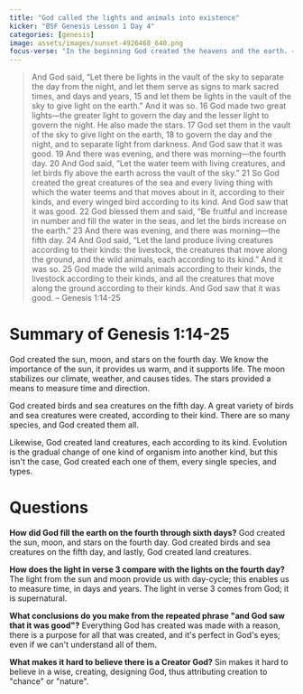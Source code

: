```yaml
---
title: "God called the lights and animals into existence"
kicker: "BSF Genesis Lesson 1 Day 4"
categories: [genesis]
image: assets/images/sunset-4926468_640.png
focus-verse: "In the beginning God created the heavens and the earth. – Genesis 1:1"
---
```


> And God said, “Let there be lights in the vault of the sky to separate the day from the night, and let them serve as signs to mark sacred times, and days and years, 15 and let them be lights in the vault of the sky to give light on the earth.” And it was so. 16 God made two great lights—the greater light to govern the day and the lesser light to govern the night. He also made the stars. 17 God set them in the vault of the sky to give light on the earth, 18 to govern the day and the night, and to separate light from darkness. And God saw that it was good. 19 And there was evening, and there was morning—the fourth day.
> 20 And God said, “Let the water teem with living creatures, and let birds fly above the earth across the vault of the sky.” 21 So God created the great creatures of the sea and every living thing with which the water teems and that moves about in it, according to their kinds, and every winged bird according to its kind. And God saw that it was good. 22 God blessed them and said, “Be fruitful and increase in number and fill the water in the seas, and let the birds increase on the earth.” 23 And there was evening, and there was morning—the fifth day.
> 24 And God said, “Let the land produce living creatures according to their kinds: the livestock, the creatures that move along the ground, and the wild animals, each according to its kind.” And it was so. 25 God made the wild animals according to their kinds, the livestock according to their kinds, and all the creatures that move along the ground according to their kinds. And God saw that it was good. – Genesis 1:14-25

# Summary of Genesis 1:14-25

God created the sun, moon, and stars on the fourth day. We know the importance of the sun, it provides us warm, and it supports life. The moon stabilizes our climate, weather, and causes tides. The stars provided a means to measure time and direction.

God created birds and sea creatures on the fifth day. A great variety of birds and sea creatures were created, according to their kind. There are so many species, and God created them all.

Likewise, God created land creatures, each according to its kind. Evolution is the gradual change of one kind of organism into another kind, but this isn't the case, God created each one of them, every single species, and types. 

# Questions

**How did God fill the earth on the fourth through sixth days?** God created the sun, moon, and stars on the fourth day. God created birds and sea creatures on the fifth day, and lastly, God created land creatures.

**How does the light in verse 3 compare with the lights on the fourth day?** The light from the sun and moon provide us with day-cycle; this enables us to measure time, in days and years. The light in verse 3 comes from God; it is supernatural. 

**What conclusions do you make from the repeated phrase "and God saw that it was good"?** Everything God has created was made with a reason, there is a purpose for all that was created, and it's perfect in God's eyes; even if we can't understand all of them.

**What makes it hard to believe there is a Creator God?** 
Sin makes it hard to believe in a wise, creating, designing God, thus attributing creation to "chance" or "nature".
